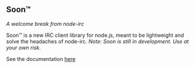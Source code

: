 Soon™
------
*A welcome break from node-irc*

Soon™ is a new IRC client library for node.js, meant to be lightweight and solve the headaches of node-irc.
*Note: Soon is still in development. Use at your own risk.*

See the documentation [here](http://whiskers75.co.uk/soontm-doc/)
